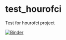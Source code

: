 # test_hourofci
Test for hourofci project

[![Binder](https://mybinder.org/badge_logo.svg)](https://mybinder.org/v2/gh/IrisZhiweiYan/test_hourofci/master)
